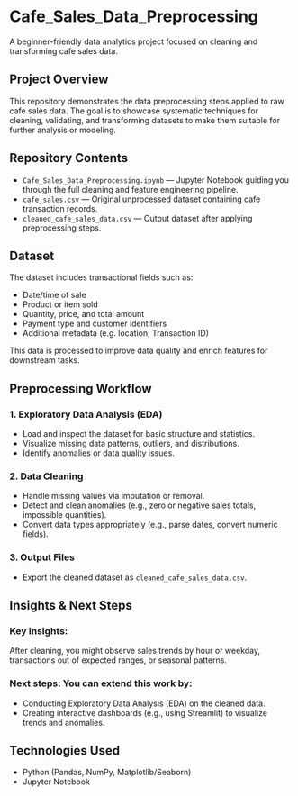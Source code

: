 # Cafe_Sales_Data_Preprocessing

A beginner-friendly data analytics project focused on cleaning and transforming cafe sales data.


## Project Overview  
This repository demonstrates the data preprocessing steps applied to raw cafe sales data. The goal is to showcase systematic techniques for cleaning, validating, and transforming datasets to make them suitable for further analysis or modeling.


## Repository Contents  
- `Cafe_Sales_Data_Preprocessing.ipynb` — Jupyter Notebook guiding you through the full cleaning and feature engineering pipeline.  
- `cafe_sales.csv` — Original unprocessed dataset containing cafe transaction records.  
- `cleaned_cafe_sales_data.csv` — Output dataset after applying preprocessing steps.  


## Dataset  
The dataset includes transactional fields such as:
- Date/time of sale  
- Product or item sold  
- Quantity, price, and total amount  
- Payment type and customer identifiers 
- Additional metadata (e.g. location, Transaction ID)

This data is processed to improve data quality and enrich features for downstream tasks.


## Preprocessing Workflow  

### 1. Exploratory Data Analysis (EDA)  
- Load and inspect the dataset for basic structure and statistics.  
- Visualize missing data patterns, outliers, and distributions.  
- Identify anomalies or data quality issues.

### 2. Data Cleaning  
- Handle missing values via imputation or removal.  
- Detect and clean anomalies (e.g., zero or negative sales totals, impossible quantities).  
- Convert data types appropriately (e.g., parse dates, convert numeric fields).

### 3. Output Files  
- Export the cleaned dataset as `cleaned_cafe_sales_data.csv`.  


## Insights & Next Steps

### Key insights: 
After cleaning, you might observe sales trends by hour or weekday, transactions out of expected ranges, or seasonal patterns.

### Next steps: You can extend this work by:
- Conducting Exploratory Data Analysis (EDA) on the cleaned data.
- Creating interactive dashboards (e.g., using Streamlit) to visualize trends and anomalies.


## Technologies Used
- Python (Pandas, NumPy, Matplotlib/Seaborn)
- Jupyter Notebook
